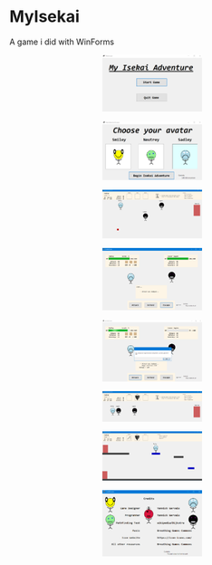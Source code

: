 # MyIsekai
A game i did with WinForms






<p align="center">
  <img src="https://github.com/GestaltFactory/MyIsekai/blob/main/01.PNG" width="35%">
</p>
<p align="center">
  <img src="https://github.com/GestaltFactory/MyIsekai/blob/main/02.PNG" width="35%">
</p>
<p align="center">
  <img src="https://github.com/GestaltFactory/MyIsekai/blob/main/03.PNG" width="35%">
</p>
<p align="center">
  <img src="https://github.com/GestaltFactory/MyIsekai/blob/main/04.PNG" width="35%">
</p>
<p align="center">
  <img src="https://github.com/GestaltFactory/MyIsekai/blob/main/05.PNG" width="35%">
</p>
<p align="center">
  <img src="https://github.com/GestaltFactory/MyIsekai/blob/main/06.PNG" width="35%">
</p>
<p align="center">
  <img src="https://github.com/GestaltFactory/MyIsekai/blob/main/07.PNG" width="35%">
</p>
<p align="center">
  <img src="https://github.com/GestaltFactory/MyIsekai/blob/main/08.PNG" width="35%">
</p>
